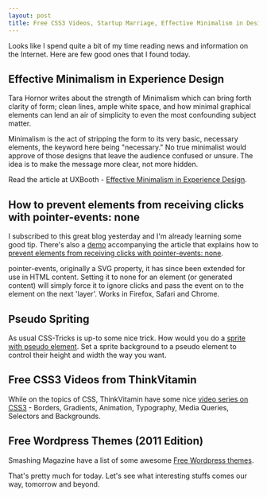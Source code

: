 ```yaml
---
layout: post
title: Free CSS3 Videos, Startup Marriage, Effective Minimalism in Design, Free Wordpress themes of 2011 and more
---
```


Looks like I spend quite a bit of my time reading news and information on the Internet. Here are few good ones that I found today.

## Effective Minimalism in Experience Design

Tara Hornor writes about the strength of Minimalism which can bring forth clarity of form; clean lines, ample white space, and how minimal graphical elements can lend an air of simplicity to even the most confounding subject matter.

Minimalism is the act of stripping the form to its very basic, necessary elements, the keyword here being "necessary." No true minimalist would approve of those designs that leave the audience confused or unsure. The idea is to make the message more clear, not more hidden.

Read the article at UXBooth - <a href="http://www.uxbooth.com/blog/effective-minimalism-in-experience-design/">Effective Minimalism in Experience Design</a>.

## How to prevent elements from receiving clicks with pointer-events: none

I subscribed to this great blog yesterday and I'm already learning some good tip. There's also a <a href="http://robertnyman.com/css3/pointer-events/pointer-events.html">demo</a> accompanying the article that explains how to <a href="http://bricss.net/post/7261890092/prevent-elements-from-receiving-clicks-with">prevent elements from receiving clicks with pointer-events: none</a>.

pointer-events, originally a SVG property, it has since been extended for use in HTML content. Setting it to none for an element (or generated content) will simply force it to ignore clicks and pass the event on to the element on the next 'layer'. Works in Firefox, Safari and Chrome.

## Pseudo Spriting

As usual CSS-Tricks is up-to some nice trick. How would you do a <a href="http://css-tricks.com/13224-pseudo-spriting/">sprite with pseudo element</a>. Set a sprite background to a pseudo element to control their height and width the way you want.

## Free CSS3 Videos from ThinkVitamin

While on the topics of CSS, ThinkVitamin have some nice <a href="http://www.css3.info/free-css3-video-tutorials/">video series on CSS3</a> - Borders, Gradients, Animation, Typography, Media Queries, Selectors and Backgrounds.

## Free Wordpress Themes (2011 Edition)

Smashing Magazine have a list of some awesome <a href="http://www.smashingmagazine.com/2011/07/05/free-wordpress-themes-2011-edition/">Free Wordpress themes</a>.

That's pretty much for today. Let's see what interesting stuffs comes our way, tomorrow and beyond.
